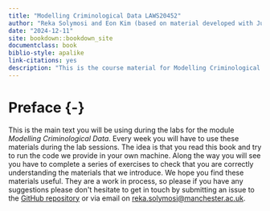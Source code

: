 ```yaml
--- 
title: "Modelling Criminological Data LAWS20452"
author: "Reka Solymosi and Eon Kim (based on material developed with Juanjo Medina"
date: "2024-12-11"
site: bookdown::bookdown_site
documentclass: book
biblio-style: apalike
link-citations: yes
description: "This is the course material for Modelling Criminological Data LAWS20452."
---
```


# Preface {-}

This is the main text you will be using during the labs for the module *Modelling Criminological Data*. Every week you will have to use these materials during the lab sessions. The idea is that you read this book and try to run the code we provide in your own machine. Along the way you will see you have to complete a series of exercises to check that you are correctly understanding the materials that we introduce. We hope you find these materials useful. They are a work in process, so please if you have any suggestions please don't hesitate to get in touch by submitting an issue to the [GitHub repository](https://github.com/maczokni/modelling_book) or via email on reka.solymosi@manchester.ac.uk.
